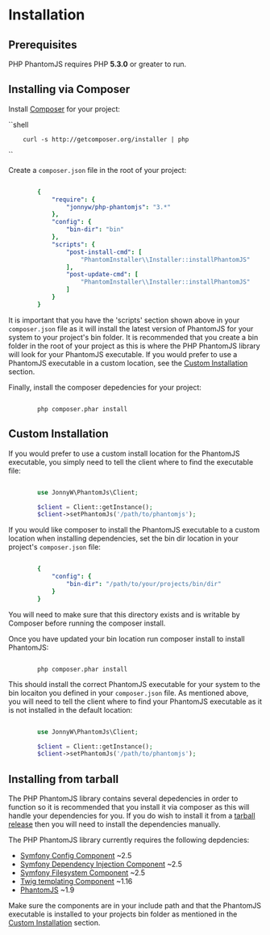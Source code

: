 Installation
============

Prerequisites
-------------

PHP PhantomJS requires PHP **5.3.0** or greater to run.

Installing via Composer
-----------------------

Install [Composer](https://getcomposer.org/) for your project:

``shell

        curl -s http://getcomposer.org/installer | php
``

Create a `composer.json` file in the root of your project:

```yaml

        {
            "require": {
                "jonnyw/php-phantomjs": "3.*"
            },
            "config": {
                "bin-dir": "bin"
            },
            "scripts": {
                "post-install-cmd": [
                    "PhantomInstaller\\Installer::installPhantomJS"
                ],
                "post-update-cmd": [
                    "PhantomInstaller\\Installer::installPhantomJS"
                ]
            }
        }
```

It is important that you have the 'scripts' section shown above in your `composer.json` file as it will install the latest version of PhantomJS for your system to your project's bin folder. It is recommended that you create a bin folder in the root of your project as this is where the PHP PhantomJS library will look for your PhantomJS executable. If you would prefer to use a PhantomJS executable in a custom location, see the [Custom Installation](#custom-installation) section.

Finally, install the composer depedencies for your project:

```shell

        php composer.phar install
```

Custom Installation
-------------------

If you would prefer to use a custom install location for the PhantomJS executable, you simply need to tell the client where to find the executable file:

```php

        use JonnyW\PhantomJs\Client;

        $client = Client::getInstance();
        $client->setPhantomJs('/path/to/phantomjs');
```

If you would like composer to install the PhantomJS executable to a custom location when installing dependencies, set the bin dir location in your project's `composer.json` file:

```yaml

        {
            "config": {
                "bin-dir": "/path/to/your/projects/bin/dir"
            }
        }
```

You will need to make sure that this directory exists and is writable by Composer before running the composer install.

Once you have updated your bin location run composer install to install PhantomJS:

```shell

        php composer.phar install
```

This should install the correct PhantomJS executable for your system to the bin locaiton you defined in your `composer.json` file. As mentioned above, you will need to tell the client where to find your PhantomJS executable as it is not installed in the default location:

```php

        use JonnyW\PhantomJs\Client;

        $client = Client::getInstance();
        $client->setPhantomJs('/path/to/phantomjs');
```

Installing from tarball
-----------------------

The PHP PhantomJS library contains several depedencies in order to function so it is recommended that you install it via composer as this will handle your dependencies for you. If you do wish to install it from a [tarball release](https://github.com/jonnnnyw/php-phantomjs/tags) then you will need to install the dependencies manually.

The PHP PhantomJS library currently requires the following depdencies:

-  [Symfony Config Component](https://github.com/symfony/Config) ~2.5
-  [Symfony Dependency Injection Component](https://github.com/symfony/DependencyInjection) ~2.5
-  [Symfony Filesystem Component](https://github.com/symfony/filesystem) ~2.5
-  [Twig templating Component](https://github.com/fabpot/Twig) ~1.16
-  [PhantomJS](http://phantomjs.org/) ~1.9

Make sure the components are in your include path and that the PhantomJS
executable is installed to your projects bin folder as mentioned in the
[Custom Installation](#custom-installation) section.